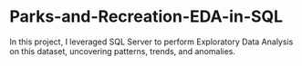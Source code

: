 # Parks-and-Recreation-EDA-in-SQL
In this project, I leveraged SQL Server to perform Exploratory Data Analysis on this dataset, uncovering patterns, trends, and anomalies. 
